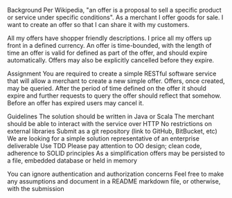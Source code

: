 Background
Per Wikipedia, "an offer is a proposal to sell a specific product or
service under specific conditions". As a merchant I offer goods for
sale. I want to create an offer so that I can share it with my
customers.

All my offers have shopper friendly descriptions. I price all my offers
up front in a defined currency.
An offer is time-bounded, with the length of time an offer is valid for
defined as part of the offer, and should expire automatically. Offers may
also be explicitly cancelled before they expire.

Assignment
You are required to create a simple RESTful software service that will
allow a merchant to create a new simple offer. Offers, once created, may be
queried. After the period of time defined on the offer it should expire and
further requests to query the offer should reflect that somehow. Before an offer
has expired users may cancel it.

Guidelines
The solution should be written in Java or Scala
The merchant should be able to interact with the service over HTTP
No restrictions on external libraries
Submit as a git repository (link to GitHub, BitBucket, etc)
We are looking for a simple solution representative of an enterprise deliverable
Use TDD
Please pay attention to OO design; clean code, adherence to SOLID principles
As a simplification offers may be persisted to a file, embedded database or held in
memory

You can ignore authentication and authorization concerns
Feel free to make any assumptions and document in a README markdown file, or
otherwise, with the submission
